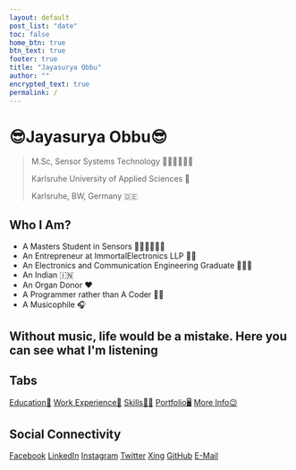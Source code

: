 ```yaml
---
layout: default
post_list: "date"
toc: false
home_btn: true
btn_text: true
footer: true
title: "Jayasurya Obbu"
author: ""
encrypted_text: true
permalink: /
---
```


# **😎Jayasurya Obbu😎**

> M.Sc, Sensor Systems Technology 👨🏻‍🎓👨🏻‍🎓
>
> Karlsruhe University of Applied Sciences 🏫
>
> Karlsruhe, BW, Germany 🇩🇪

##  Who I Am?
* A Masters Student in Sensors 👨🏻‍🎓👨🏻‍🎓
* An Entrepreneur at ImmortalElectronics LLP 👨‍💼
* An Electronics and Communication Engineering Graduate 👨🏻‍🎓
* An Indian 🇮🇳
* An Organ Donor ❤️
* A Programmer rather than A Coder 👨‍💻
* A Musicophile 🎧

## Without music, life would be a mistake. Here you can see what I'm listening

<p id="tracklist" ></p>

<script>
            var url = 'https://ws.audioscrobbler.com/2.0?method=user.getRecentTracks&user=jayasuryaobbu&limit=6&api_key=33cdaddff9d11f6c16bc9c015757bec9&format=json';
            var getJSON = function (url, callback) {
              var xhr = new XMLHttpRequest();
              xhr.open('GET', url, true);
              xhr.responseType = 'json';
              xhr.onload = function () {
                var status = xhr.status;
                if (status === 200) {
                  callback(null, xhr.response);
                } else {
                  callback(status, xhr.response);
                }
              };
              xhr.send();
            };
            
            function timeAgo(time) {
              var units = [{
                  name: "second",
                  limit: 60,
                  in_seconds: 1
                },
                {
                  name: "minute",
                  limit: 3600,
                  in_seconds: 60
                },
                {
                  name: "hour",
                  limit: 86400,
                  in_seconds: 3600
                },
                {
                  name: "day",
                  limit: 604800,
                  in_seconds: 86400
                },
                {
                  name: "week",
                  limit: 2629743,
                  in_seconds: 604800
                },
                {
                  name: "month",
                  limit: 31556926,
                  in_seconds: 2629743
                },
                {
                  name: "year",
                  limit: null,
                  in_seconds: 31556926
                }
              ];
            
              var diff = (new Date() - new Date(time * 1000)) / 1000;
              if (diff < 5) return "now";
            
              var i = 0,
                unit;
              while (unit = units[i++]) {
                if (diff < unit.limit || !unit.limit) {
                  var diff = Math.floor(diff / unit.in_seconds);
                  return diff + " " + unit.name + (diff > 1 ? "s" : "") + ' ago';
                }
              };
            }
            
            getJSON(url,
              function (err, data) {
                if (err !== null) {
                  console.log('Something went wrong: ' + data.message);
                } else {
                  var nowplaying = '';
                  var info = data.recenttracks.track[0];
                  var recent = data.recenttracks.track[1];
                  var track = info.name;
                  var artist = info.artist["#text"];
                  var album = info.album["#text"];
                  var cover = info.image[3]["#text"];
                  var url = info.url;
                  var listening = info["@attr"];
                  var headphones = '<span>Listening to 🎧</span> ';
                  nowplaying += headphones + '<em><strong>' + track + '</strong> by <strong>' + artist + '</strong></em>';
            
                  if (listening)
                    nowplaying += ' <small>right now</small></li>';
                  else
                    nowplaying += ' <small>' + timeAgo(info.date['uts']) + '</small></li>';
            
                  nowplaying += '<span>/n</span>' + headphones + '<em><strong>' + recent.name + '</strong> by <strong>' + recent.artist['#text'] + '</strong></em>';
                  nowplaying += ' <small>' + timeAgo(recent.date['uts']) + '</small></li>';
            
                  document.getElementById('tracklist').innerHTML = nowplaying;
                }
              });
            </script>

## Tabs

[Education📖](education.md) [Work Experience💼](work-experience.md) [Skills🤹🏼](skills.md) [Portfolio🖥️](portfolio.md) [More Info😉](additional_info.md)

## Social Connectivity

[Facebook](https://www.facebook.com/jayasurya.obbu/) [LinkedIn](https://www.linkedin.com/in/jayasurya-obbu/) [Instagram](https://www.instagram.com/mr__circuit/) [Twitter](https://twitter.com/JayasuryaObbu) [Xing](https://www.xing.com/profile/Jayasurya_Obbu/) [GitHub](https://github.com/mr-circuit) [E-Mail]( mailto:hello@jayasurya.me)